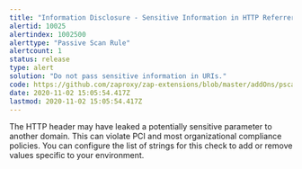 ```yaml
---
title: "Information Disclosure - Sensitive Information in HTTP Referrer Header"
alertid: 10025
alertindex: 1002500
alerttype: "Passive Scan Rule"
alertcount: 1
status: release
type: alert
solution: "Do not pass sensitive information in URIs."
code: https://github.com/zaproxy/zap-extensions/blob/master/addOns/pscanrules/src/main/java/org/zaproxy/zap/extension/pscanrules/InformationDisclosureReferrerScanRule.java
date: 2020-11-02 15:05:54.417Z
lastmod: 2020-11-02 15:05:54.417Z
---
```

The HTTP header may have leaked a potentially sensitive parameter to another domain. This can violate PCI and most organizational compliance policies. You can configure the list of strings for this check to add or remove values specific to your environment.

